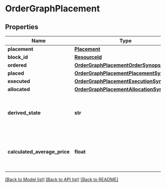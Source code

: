 # OrderGraphPlacement


## Properties
Name | Type | Description | Notes
------------ | ------------- | ------------- | -------------
**placement** | [**Placement**](Placement.md) |  | 
**block_id** | [**ResourceId**](ResourceId.md) |  | 
**ordered** | [**OrderGraphPlacementOrderSynopsis**](OrderGraphPlacementOrderSynopsis.md) |  | 
**placed** | [**OrderGraphPlacementPlacementSynopsis**](OrderGraphPlacementPlacementSynopsis.md) |  | 
**executed** | [**OrderGraphPlacementExecutionSynopsis**](OrderGraphPlacementExecutionSynopsis.md) |  | 
**allocated** | [**OrderGraphPlacementAllocationSynopsis**](OrderGraphPlacementAllocationSynopsis.md) |  | 
**derived_state** | **str** | A simple description of the overall state of a placement. | 
**calculated_average_price** | **float** | Average price realised on executions for a given placement | [optional] 

[[Back to Model list]](../README.md#documentation-for-models) [[Back to API list]](../README.md#documentation-for-api-endpoints) [[Back to README]](../README.md)


